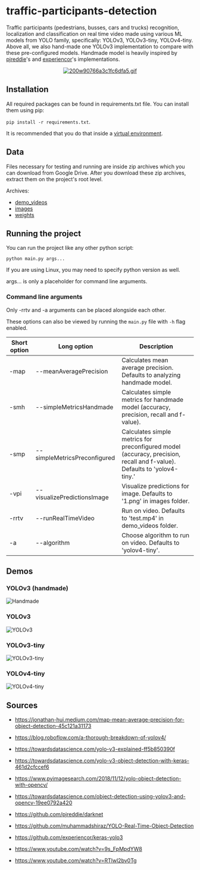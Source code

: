# traffic-participants-detection

Traffic participants (pedestrians, busses, cars and trucks) recognition, localization and classification on real time video made using various ML models from YOLO family, specifically: YOLOv3, YOLOv3-tiny, YOLOv4-tiny. Above all, we also hand-made one YOLOv3 implementation to compare with these pre-configured models. Handmade model is heavily inspired by [pjreddie](https://github.com/pjreddie/darknet)'s and [experiencor](https://github.com/experiencor/keras-yolo3)'s implementations.

<div align="center"> 

  [![200w90766a3c1fc6dfa5.gif](https://s10.gifyu.com/images/200w90766a3c1fc6dfa5.gif)](https://gifyu.com/image/SbW8Q) 

</div>

## Installation

All required packages can be found in requirements.txt file. You can install them using pip:

`pip install -r requirements.txt`.

It is recommended that you do that inside a [virtual environment](https://docs.python.org/3/tutorial/venv.html).

## Data

Files necessary for testing and running are inside zip archives which you can download from Google Drive. After you download these zip archives, extract them on the project's root level.

Archives:

- [demo_videos](https://drive.google.com/file/d/1IkQJcNYo4uXjHGW2AVfFj4x9M9H9s3-V/view?usp=sharing)
- [images](https://drive.google.com/file/d/1U7lpKty4WrqENrBfXwfcCTJsgW3yk8gp/view?usp=sharing)
- [weights](https://drive.google.com/file/d/1aR09gku6OqK669yO9B1FNuDmHiniDqsP/view?usp=sharing)

## Running the project

You can run the project like any other python script:

`python main.py args...`

If you are using Linux, you may need to specify python version as well.

args... is only a placeholder for command line arguments.

### Command line arguments

Only -rrtv and -a arguments can be placed alongside each other.

These options can also be viewed by running the `main.py` file with `-h` flag enabled.

| Short option | Long option                  | Description                                                                                                             |
| ------------ | ---------------------------- | ----------------------------------------------------------------------------------------------------------------------- |
| -map         | --meanAveragePrecision       | Calculates mean average precision. Defaults to analyzing handmade model.                                                 |
| -smh         | --simpleMetricsHandmade      | Calculates simple metrics for handmade model (accuracy, precision, recall and f-value).                                 |
| -smp         | --simpleMetricsPreconfigured | Calculates simple metrics for preconfigured model (accuracy, precision, recall and f-value). Defaults to 'yolov4-tiny.' |
| -vpi         | --visualizePredictionsImage  | Visualize predictions for image. Defaults to '1.png' in images folder.                                                  |
| -rrtv        | --runRealTimeVideo           | Run on video. Defaults to 'test.mp4' in demo_videos folder.                                                             |
| -a           | --algorithm                  | Choose algorithm to run on video. Defaults to 'yolov4-tiny'.                                                            |

## Demos

### YOLOv3 (handmade)
![Handmade](./demos/handmade.gif)

### YOLOv3
![YOLOv3](./demos/v3.gif)

### YOLOv3-tiny
![YOLOv3-tiny](./demos/v3-tiny.gif)

### YOLOv4-tiny
![YOLOv4-tiny](./demos/v4-tiny.gif)

## Sources

- https://jonathan-hui.medium.com/map-mean-average-precision-for-object-detection-45c121a31173

- https://blog.roboflow.com/a-thorough-breakdown-of-yolov4/

- https://towardsdatascience.com/yolo-v3-explained-ff5b850390f

- https://towardsdatascience.com/yolo-v3-object-detection-with-keras-461d2cfccef6

- https://www.pyimagesearch.com/2018/11/12/yolo-object-detection-with-opencv/

- https://towardsdatascience.com/object-detection-using-yolov3-and-opencv-19ee0792a420

- https://github.com/pjreddie/darknet

- https://github.com/muhammadshiraz/YOLO-Real-Time-Object-Detection

- https://github.com/experiencor/keras-yolo3

- https://www.youtube.com/watch?v=9s_FpMpdYW8

- https://www.youtube.com/watch?v=RTlwl2bv0Tg
